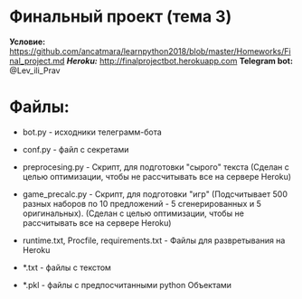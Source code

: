 # Финальный проект (тема 3)
__Условие:__ https://github.com/ancatmara/learnpython2018/blob/master/Homeworks/Final_project.md
___Heroku:___ http://finalprojectbot.herokuapp.com
__Telegram bot:__ @Lev_ili_Prav


#  Файлы:
* bot.py - исходники телеграмм-бота
* conf.py - файл с секретами
* preprocesing.py - Скрипт, для подготовки "сырого" текста (Сделан с целью оптимизации, чтобы не рассчитывать все на сервере Heroku)
* game_precalc.py - Скрипт, для подготовки "игр"  (Подсчитывает 500 разных наборов по 10 предложений - 5 сгенерированных и 5 оригинальных). (Сделан с целью оптимизации, чтобы не рассчитывать все на сервере Heroku)
* runtime.txt, Procfile,  requirements.txt - Файлы для развретывания на Heroku

* *.txt - файлы с текстом

* *.pkl - файлы с предпосчитанными python Объектами
